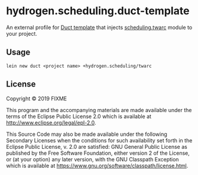 # hydrogen.scheduling.duct-template

An external profile for [Duct template](https://github.com/duct-framework/duct) that injects [scheduling.twarc](https://github.com/magnetcoop/scheduling.twarc) module to your project.

## Usage

`lein new duct <project name> +hydrogen.scheduling/twarc`

## License

Copyright © 2019 FIXME

This program and the accompanying materials are made available under the
terms of the Eclipse Public License 2.0 which is available at
http://www.eclipse.org/legal/epl-2.0.

This Source Code may also be made available under the following Secondary
Licenses when the conditions for such availability set forth in the Eclipse
Public License, v. 2.0 are satisfied: GNU General Public License as published by
the Free Software Foundation, either version 2 of the License, or (at your
option) any later version, with the GNU Classpath Exception which is available
at https://www.gnu.org/software/classpath/license.html.

